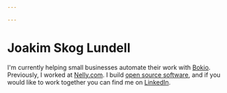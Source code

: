 ```yaml
---

---
```


# Joakim Skog Lundell

I'm currently helping small businesses automate their work with [Bokio](https://bokio.se/). Previously, I worked at [Nelly.com](https://nelly.com/). I build [open source software](https://github.com/joakimskoog), and if you would like to work together you can find me on [LinkedIn](https://www.linkedin.com/in/joakimskoog).